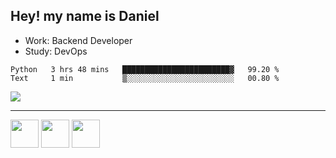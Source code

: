 ## Hey! my name is Daniel

- Work: Backend Developer
- Study: DevOps

<!--START_SECTION:waka-->

```text
Python   3 hrs 48 mins   ████████████████████████▓   99.20 %
Text     1 min           ▒░░░░░░░░░░░░░░░░░░░░░░░░   00.80 %
```

<!--END_SECTION:waka-->
    
<div>
    <a href="https://www.linkedin.com/in/daniel-lucas-bb7b82193/" target="_blank">
        <img src="https://img.shields.io/badge/LinkedIn-0077B5?style=for-the-badge&logo=linkedin&logoColor=white">
    </a>
</div>
<hr>
<div>
    <img height="45" src="https://img.icons8.com/color/48/000000/nodejs.png"/>
    <img height="45" src="https://img.icons8.com/color/48/000000/javascript--v1.png"/>
    <img height="45" src="https://www.vectorlogo.zone/logos/nestjs/nestjs-icon.svg">
</div>


